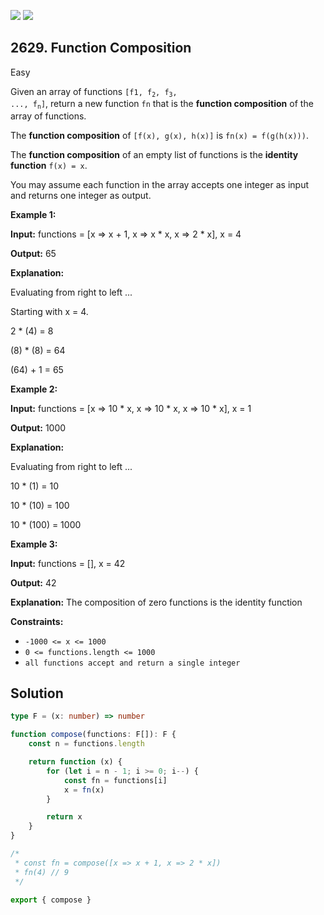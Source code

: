 [![](https://img.shields.io/github/stars/javadev/LeetCode-in-Kotlin?label=Stars&style=flat-square)](https://github.com/javadev/LeetCode-in-Kotlin)
[![](https://img.shields.io/github/forks/javadev/LeetCode-in-Kotlin?label=Fork%20me%20on%20GitHub%20&style=flat-square)](https://github.com/javadev/LeetCode-in-Kotlin/fork)

## 2629\. Function Composition

Easy

Given an array of functions <code>[f1, f<sub>2</sub>, f<sub>3</sub>, ..., f<sub>n</sub>]</code>, return a new function `fn` that is the **function composition** of the array of functions.

The **function composition** of `[f(x), g(x), h(x)]` is `fn(x) = f(g(h(x)))`.

The **function composition** of an empty list of functions is the **identity function** `f(x) = x`.

You may assume each function in the array accepts one integer as input and returns one integer as output.

**Example 1:**

**Input:** functions = [x => x + 1, x => x * x, x => 2 * x], x = 4

**Output:** 65

**Explanation:** 

Evaluating from right to left ... 

Starting with x = 4. 

2 * (4) = 8 

(8) * (8) = 64 

(64) + 1 = 65

**Example 2:**

**Input:** functions = [x => 10 * x, x => 10 * x, x => 10 * x], x = 1

**Output:** 1000

**Explanation:** 

Evaluating from right to left ... 

10 * (1) = 10 

10 * (10) = 100 

10 * (100) = 1000

**Example 3:**

**Input:** functions = [], x = 42

**Output:** 42

**Explanation:** The composition of zero functions is the identity function

**Constraints:**

*   `-1000 <= x <= 1000`
*   `0 <= functions.length <= 1000`
*   `all functions accept and return a single integer`

## Solution

```typescript
type F = (x: number) => number

function compose(functions: F[]): F {
    const n = functions.length

    return function (x) {
        for (let i = n - 1; i >= 0; i--) {
            const fn = functions[i]
            x = fn(x)
        }

        return x
    }
}

/*
 * const fn = compose([x => x + 1, x => 2 * x])
 * fn(4) // 9
 */

export { compose }
```